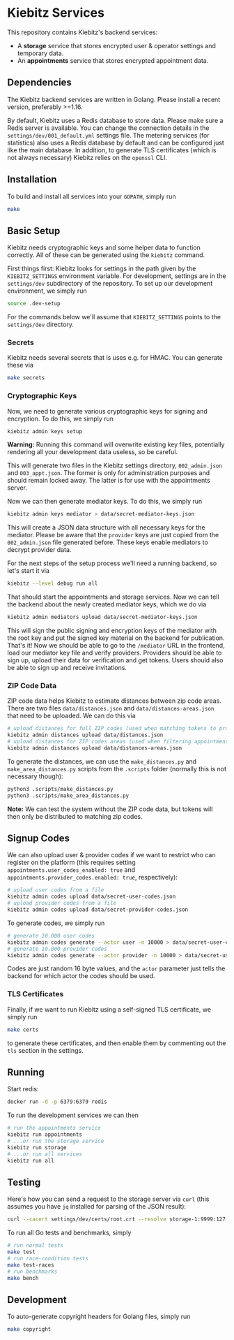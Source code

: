 # Kiebitz Services

This repository contains Kiebitz's backend services:

* A **storage** service that stores encrypted user & operator settings and temporary data.
* An **appointments** service that stores encrypted appointment data.

## Dependencies

The Kiebitz backend services are written in Golang. Please install a recent version, preferably >=1.16.

By default, Kiebitz uses a Redis database to store data. Please make sure a Redis server is available. You can change the connection details in the `settings/dev/001_default.yml` settings file. The metering services (for statistics) also uses a Redis database by default and can be configured just like the main database. In addition, to generate TLS certificates (which is not always necessary) Kiebitz relies on the `openssl` CLI.

## Installation

To build and install all services into your `GOPATH`, simply run

```bash
make
```

## Basic Setup

Kiebitz needs cryptographic keys and some helper data to function correctly. All of these can be generated using the `kiebitz` command.

First things first: Kiebitz looks for settings in the path given by the `KIEBITZ_SETTINGS` environment variable. For development, settings are in the `settings/dev` subdirectory of the repository. To set up our development environment, we simply run

```bash
source .dev-setup
```

For the commands below we'll assume that `KIEBITZ_SETTINGS` points to the `settings/dev` directory.

### Secrets

Kiebitz needs several secrets that is uses e.g. for HMAC. You can generate these via

```bash
make secrets
```

### Cryptographic Keys

Now, we need to generate various cryptographic keys for signing and encryption. To do this, we simply run

```bash
kiebitz admin keys setup
```

**Warning:** Running this command will overwrite existing key files, potentially rendering all your development data useless, so be careful.

This will generate two files in the Kiebitz settings directory, `002_admin.json` and `003_appt.json`. The former is only for administration purposes and should remain locked away. The latter is for use with the appointments server.

Now we can then generate mediator keys. To do this, we simply run

```bash
kiebitz admin keys mediator > data/secret-mediator-keys.json
```

This will create a JSON data structure with all necessary keys for the mediator. Please be aware that the `provider` keys are just copied from the `002_admin.json` file generated before. These keys enable mediators to decrypt provider data.

For the next steps of the setup process we'll need a running backend, so let's start it via

```bash
kiebitz --level debug run all
```

That should start the appointments and storage services. Now we can tell the backend about the newly created mediator keys, which we do via

```bash
kiebitz admin mediators upload data/secret-mediator-keys.json
```

This will sign the public signing and encryption keys of the mediator with the root key and put the signed key material on the backend for publication. That's it! Now we should be able to go to the `/mediator` URL in the frontend, load our mediator key file and verify providers. Providers should be able to sign up, upload their data for verification and get tokens. Users should also be able to sign up and receive invitations.

### ZIP Code Data

ZIP code data helps Kiebitz to estimate distances between zip code areas. There are two files `data/distances.json` and `data/distances-areas.json` that need to be uploaded. We can do this via

```bash
# upload distances for full ZIP codes (used when matching tokens to providers)
kiebitz admin distances upload data/distances.json
# upload distances for ZIP codes areas (used when filtering appointments for users)
kiebitz admin distances upload data/distances-areas.json
```

To generate the distances, we can use the `make_distances.py` and `make_area_distances.py` scripts from the `.scripts` folder (normally this is not necessary though):

```bash
python3 .scripts/make_distances.py
python3 .scripts/make_area_distances.py
```

**Note:** We can test the system without the ZIP code data, but tokens will then only be distributed to matching zip codes.

## Signup Codes

We can also upload user & provider codes if we want to restrict who can register on the platform (this requires setting `appointments.user_codes_enabled: true` and `appointments.provider_codes.enabled: true`, respectively):

```bash
# upload user codes from a file
kiebitz admin codes upload data/secret-user-codes.json
# upload provider codes from a file
kiebitz admin codes upload data/secret-provider-codes.json
```

To generate codes, we simply run

```bash
# generate 10.000 user codes
kiebitz admin codes generate --actor user -n 10000 > data/secret-user-codes.json
# generate 10.000 provider codes
kiebitz admin codes generate --actor provider -n 10000 > data/secret-user-codes.json
```

Codes are just random 16 byte values, and the `actor` parameter just tells the backend for which actor the codes should be used.

### TLS Certificates

Finally, if we want to run Kiebitz using a self-signed TLS certificate, we simply run

```bash
make certs
```

to generate these certificates, and then enable them by commenting out the `tls` section in the settings.

## Running

Start redis:
```bash
docker run -d -p 6379:6379 redis
```

To run the development services we can then

```bash
# run the appointments service
kiebitz run appointments
# ...or run the storage service
kiebitz run storage
# ...or run all services
kiebitz run all
```

## Testing

Here's how you can send a request to the storage server via `curl` (this assumes you have `jq` installed for parsing of the JSON result):

```bash
curl --cacert settings/dev/certs/root.crt --resolve storage-1:9999:127.0.0.1 https://storage-1:9999/jsonrpc --header "Content-Type: application/json; charset=utf-8" --data '{"method": "getSettings", "id": "2", "params": {"key": "az4df7vjunsd6ad"}, "jsonrpc": "2.0"}' 2>/dev/null | jq 
```

To run all Go tests and benchmarks, simply

```bash
# run normal tests
make test
# run race-condition tests
make test-races
# run benchmarks
make bench
```

## Development

To auto-generate copyright headers for Golang files, simply run

```bash
make copyright
```